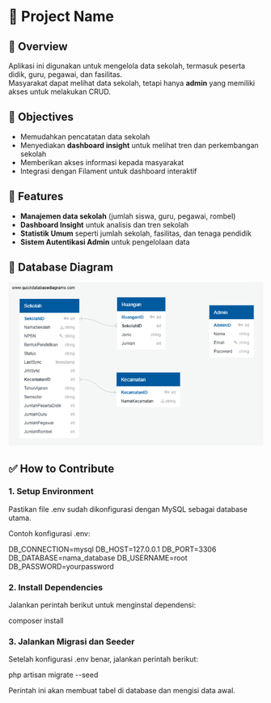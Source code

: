 # 📌 Project Name

## 📖 Overview

Aplikasi ini digunakan untuk mengelola data sekolah, termasuk peserta didik, guru, pegawai, dan fasilitas.  
Masyarakat dapat melihat data sekolah, tetapi hanya **admin** yang memiliki akses untuk melakukan CRUD.

## 🎯 Objectives

-   Memudahkan pencatatan data sekolah
-   Menyediakan **dashboard insight** untuk melihat tren dan perkembangan sekolah
-   Memberikan akses informasi kepada masyarakat
-   Integrasi dengan Filament untuk dashboard interaktif

## 📂 Features

-   **Manajemen data sekolah** (jumlah siswa, guru, pegawai, rombel)
-   **Dashboard Insight** untuk analisis dan tren sekolah
-   **Statistik Umum** seperti jumlah sekolah, fasilitas, dan tenaga pendidik
-   **Sistem Autentikasi Admin** untuk pengelolaan data

## 📌 Database Diagram

![Database Diagram](docs/db_diagram.png)

## ✅ How to Contribute

### 1. Setup Environment

Pastikan file .env sudah dikonfigurasi dengan MySQL sebagai database utama.

Contoh konfigurasi .env:

DB_CONNECTION=mysql
DB_HOST=127.0.0.1
DB_PORT=3306
DB_DATABASE=nama_database
DB_USERNAME=root
DB_PASSWORD=yourpassword

### 2. Install Dependencies

Jalankan perintah berikut untuk menginstal dependensi:

composer install

### 3. Jalankan Migrasi dan Seeder

Setelah konfigurasi .env benar, jalankan perintah berikut:

php artisan migrate --seed

Perintah ini akan membuat tabel di database dan mengisi data awal.
